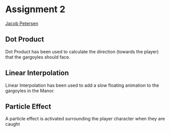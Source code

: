 # Assignment 2

[Jacob Petersen](https://github.com/jpeter17)
 
## Dot Product 

Dot Product has been used to calculate the direction (towards the player) that the gargoyles should face. 

## Linear Interpolation

Linear Interpolation has been used to add a slow floating animation to the gargoyles in the Manor. 

## Particle Effect 

A particle effect is activated surrounding the player character when they are caught 